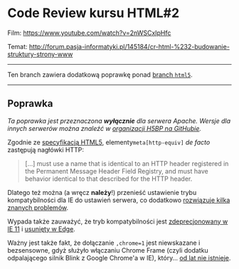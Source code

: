 # Code Review kursu HTML#2

Film: https://www.youtube.com/watch?v=2nWSCxIpHfc

Temat: http://forum.pasja-informatyki.pl/145184/cr-html-%232-budowanie-struktury-strony-www

---

Ten branch zawiera dodatkową poprawkę ponad [branch `html5`](https://github.com/CodersCommunity/CodeReview-HTML-02/tree/html5).

---

## Poprawka

_Ta poprawka jest przeznaczona **wyłącznie** dla serwera Apache. Wersje dla innych serwerów można znaleźć w [organizacji H5BP na GitHubie](https://github.com/h5bp?utf8=%E2%9C%93&query=server-configs-)._


Zgodnie ze [specyfikacją HTML5](https://www.w3.org/TR/html5/document-metadata.html#other-pragma-directives), elementy`meta[http-equiv]` _de facto_ zastępują nagłówki HTTP:

 > […] must use a name that is identical to an HTTP header registered in the Permanent Message Header Field Registry, and must have behavior identical to that described for the HTTP header.

Dlatego też można (a wręcz **należy**!) przenieść ustawienie trybu kompatybilności dla IE do ustawień serwera, co dodatkowo [rozwiązuje kilka znanych problemów](https://github.com/h5bp/html5-boilerplate/blob/b5d6e7b1613fca24d250fa8e5bc7bcc3dd6002ef/dist/doc/html.md#x-ua-compatible).

Wypada także zauważyć, że tryb kompatybilności jest [zdeprecjonowany w IE 11](https://msdn.microsoft.com/library/bg182625.aspx#docmode) i [usunięty w Edge](https://blogs.windows.com/msedgedev/2015/05/06/a-break-from-the-past-part-2-saying-goodbye-to-activex-vbscript-attachevent/).

Ważny jest także fakt, że dołączanie `,chrome=1` jest niewskazane i bezsensowne, gdyż służyło włączaniu Chrome Frame (czyli dodatku odpalającego silnik Blink z Google Chrome'a w IE), który… [od lat nie istnieje](http://blog.chromium.org/2013/06/retiring-chrome-frame.html).

